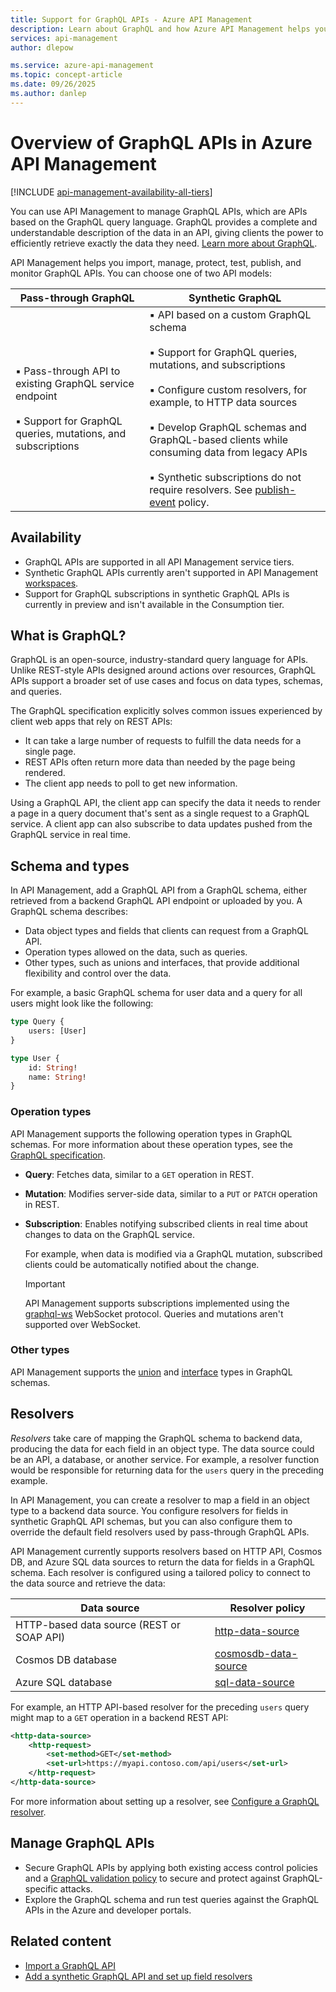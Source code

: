 ```yaml
---
title: Support for GraphQL APIs - Azure API Management
description: Learn about GraphQL and how Azure API Management helps you manage GraphQL APIs.
services: api-management
author: dlepow

ms.service: azure-api-management
ms.topic: concept-article
ms.date: 09/26/2025
ms.author: danlep
---
```


# Overview of GraphQL APIs in Azure API Management

[!INCLUDE [api-management-availability-all-tiers](../../includes/api-management-availability-all-tiers.md)]

You can use API Management to manage GraphQL APIs, which are APIs based on the GraphQL query language. GraphQL provides a complete and understandable description of the data in an API, giving clients the power to efficiently retrieve exactly the data they need. [Learn more about GraphQL](https://graphql.org/learn/).

API Management helps you import, manage, protect, test, publish, and monitor GraphQL APIs. You can choose one of two API models:

|Pass-through GraphQL   |Synthetic GraphQL  |
|---------|---------|
| ▪️ Pass-through API to existing GraphQL service endpoint<br><br/>▪️ Support for GraphQL queries, mutations, and subscriptions  |   ▪️ API based on a custom GraphQL schema<br></br>▪️ Support for GraphQL queries, mutations, and subscriptions<br/><br/>▪️  Configure custom resolvers, for example, to HTTP data sources<br/><br/>▪️ Develop GraphQL schemas and GraphQL-based clients while consuming data from legacy APIs<br/><br/>▪️ Synthetic subscriptions do not require resolvers. See [publish-event](publish-event-policy.md) policy.    |

## Availability

* GraphQL APIs are supported in all API Management service tiers.
* Synthetic GraphQL APIs currently aren't supported in API Management [workspaces](workspaces-overview.md).
* Support for GraphQL subscriptions in synthetic GraphQL APIs is currently in preview and isn't available in the Consumption tier.

## What is GraphQL?

GraphQL is an open-source, industry-standard query language for APIs. Unlike REST-style APIs designed around actions over resources, GraphQL APIs support a broader set of use cases and focus on data types, schemas, and queries.

The GraphQL specification explicitly solves common issues experienced by client web apps that rely on REST APIs:

* It can take a large number of requests to fulfill the data needs for a single page.
* REST APIs often return more data than needed by the page being rendered.
* The client app needs to poll to get new information.

Using a GraphQL API, the client app can specify the data it needs to render a page in a query document that's sent as a single request to a GraphQL service. A client app can also subscribe to data updates pushed from the GraphQL service in real time.

## Schema and types

In API Management, add a GraphQL API from a GraphQL schema, either retrieved from a backend GraphQL API endpoint or uploaded by you. A GraphQL schema describes:

* Data object types and fields that clients can request from a GraphQL API.
* Operation types allowed on the data, such as queries.
* Other types, such as unions and interfaces, that provide additional flexibility and control over the data.

For example, a basic GraphQL schema for user data and a query for all users might look like the following:

```graphql
type Query {
    users: [User]
}

type User {
    id: String!
    name: String!
}
```

### Operation types

API Management supports the following operation types in GraphQL schemas. For more information about these operation types, see the [GraphQL specification](https://spec.graphql.org/October2021/#sec-Root-Operation-Types).

* **Query**: Fetches data, similar to a `GET` operation in REST.
* **Mutation**: Modifies server-side data, similar to a `PUT` or `PATCH` operation in REST.
* **Subscription**: Enables notifying subscribed clients in real time about changes to data on the GraphQL service.

    For example, when data is modified via a GraphQL mutation, subscribed clients could be automatically notified about the change.

    > [!IMPORTANT]
    > API Management supports subscriptions implemented using  the [graphql-ws](https://github.com/enisdenjo/graphql-ws) WebSocket protocol. Queries and mutations aren't supported over WebSocket.

### Other types

API Management supports the [union](https://spec.graphql.org/October2021/#sec-Unions) and [interface](https://spec.graphql.org/October2021/#sec-Interfaces) types in GraphQL schemas.

## Resolvers

*Resolvers* take care of mapping the GraphQL schema to backend data, producing the data for each field in an object type. The data source could be an API, a database, or another service. For example, a resolver function would be responsible for returning data for the `users` query in the preceding example.

In API Management, you can create a resolver to map a field in an object type to a backend data source. You configure resolvers for fields in synthetic GraphQL API schemas, but you can also configure them to override the default field resolvers used by pass-through GraphQL APIs.

API Management currently supports resolvers based on HTTP API, Cosmos DB, and Azure SQL data sources to return the data for fields in a GraphQL schema. Each resolver is configured using a tailored policy to connect to the data source and retrieve the data:

| Data source | Resolver policy |
| ------- | --------- |
| HTTP-based data source (REST or SOAP API) | [http-data-source](http-data-source-policy.md)  |
| Cosmos DB database | [cosmosdb-data-source](cosmosdb-data-source-policy.md) |
| Azure SQL database | [sql-data-source](sql-data-source-policy.md) |

For example, an HTTP API-based resolver for the preceding `users` query might map to a `GET` operation in a backend REST API:

```xml
<http-data-source>
    <http-request>
        <set-method>GET</set-method>
        <set-url>https://myapi.contoso.com/api/users</set-url>
    </http-request>
</http-data-source>
```

For more information about setting up a resolver, see [Configure a GraphQL resolver](configure-graphql-resolver.md).

## Manage GraphQL APIs

* Secure GraphQL APIs by applying both existing access control policies and a [GraphQL validation policy](validate-graphql-request-policy.md) to secure and protect against GraphQL-specific attacks.
* Explore the GraphQL schema and run test queries against the GraphQL APIs in the Azure and developer portals.

## Related content

* [Import a GraphQL API](graphql-api.md)
* [Add a synthetic GraphQL API and set up field resolvers](graphql-schema-resolve-api.md)
